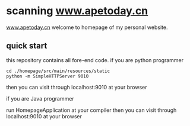 # scanning www.apetoday.cn 
www.apetoday.cn welcome to homepage of my personal website.

## quick start
this repository contains all fore-end code.
if you are python programmer

```
cd ./homepage/src/main/resources/static
python -m SimpleHTTPServer 9010
```
then you can visit through localhost:9010 at your browser

if you are Java programmer

run HomepageApplication at your compiler
then you can visit through localhost:9010 at your browser

